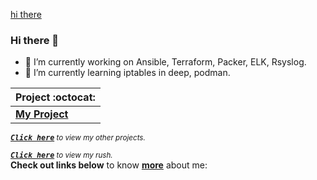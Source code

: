 [hi there](images/readme-typing-svg.svg)

### Hi there 👋

- 🔭 I’m currently working on Ansible, Terraform, Packer, ELK, Rsyslog.
- 🌱 I’m currently learning iptables in deep, podman.



|      Project :octocat:                  |
|-----------------------------------------|
| [**My Project**](https://url)   |

<sup><kbd>***[Click here](https://github.com/Draed/Draed/blob/master/projects.md)***</kbd> *to view my other projects.</sup>* <br>

<sup><kbd>***[Click here](https://github.com/Draed/Draed/blob/master/projects.md)***</kbd> *to view my rush.</sup>* <br>
**Check out links below** to know **[more](https://draed.github.io/)** about me:


<!--
**Draed/Draed** is a ✨ _special_ ✨ repository because its `README.md` (this file) appears on your GitHub profile.

Here are some ideas to get you started:

- 🔭 I’m currently working on ...
- 🌱 I’m currently learning ...
- 👯 I’m looking to collaborate on ...
- 🤔 I’m looking for help with ...
- 💬 Ask me about ...
- 📫 How to reach me: ...
-->
